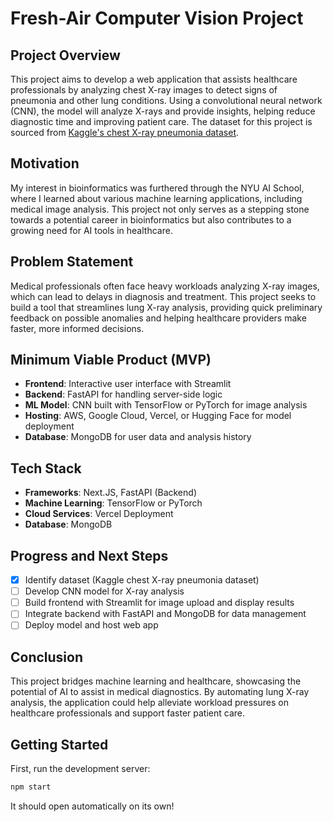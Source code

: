# Fresh-Air Computer Vision Project

## Project Overview
This project aims to develop a web application that assists healthcare professionals by analyzing chest X-ray images to detect signs of pneumonia and other lung conditions. Using a convolutional neural network (CNN), the model will analyze X-rays and provide insights, helping reduce diagnostic time and improving patient care. The dataset for this project is sourced from [Kaggle's chest X-ray pneumonia dataset](https://www.kaggle.com/datasets/paultimothymooney/chest-xray-pneumonia).

## Motivation
My interest in bioinformatics was furthered through the NYU AI School, where I learned about various machine learning applications, including medical image analysis. This project not only serves as a stepping stone towards a potential career in bioinformatics but also contributes to a growing need for AI tools in healthcare.

## Problem Statement
Medical professionals often face heavy workloads analyzing X-ray images, which can lead to delays in diagnosis and treatment. This project seeks to build a tool that streamlines lung X-ray analysis, providing quick preliminary feedback on possible anomalies and helping healthcare providers make faster, more informed decisions.

## Minimum Viable Product (MVP)
- **Frontend**: Interactive user interface with Streamlit
- **Backend**: FastAPI for handling server-side logic
- **ML Model**: CNN built with TensorFlow or PyTorch for image analysis
- **Hosting**: AWS, Google Cloud, Vercel, or Hugging Face for model deployment
- **Database**: MongoDB for user data and analysis history

## Tech Stack
- **Frameworks**: Next.JS, FastAPI (Backend)
- **Machine Learning**: TensorFlow or PyTorch
- **Cloud Services**: Vercel Deployment
- **Database**: MongoDB

## Progress and Next Steps
- [x] Identify dataset (Kaggle chest X-ray pneumonia dataset)
- [ ] Develop CNN model for X-ray analysis
- [ ] Build frontend with Streamlit for image upload and display results
- [ ] Integrate backend with FastAPI and MongoDB for data management
- [ ] Deploy model and host web app

## Conclusion
This project bridges machine learning and healthcare, showcasing the potential of AI to assist in medical diagnostics. By automating lung X-ray analysis, the application could help alleviate workload pressures on healthcare professionals and support faster patient care.

## Getting Started

First, run the development server:

```bash
npm start
```
It should open automatically on its own!
